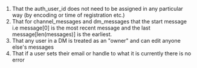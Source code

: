 1. That the auth_user_id does not need to be assigned in any particular way (by encoding or time of registration etc.)
2. That for channel_messages and dm_messages that the start message i.e message\[0\] is the most recent message and the last message\[len(messages)\] is the earliest. 
3. That any user in a DM is treated as an "owner" and can edit anyone else's messages
4. That if a user sets their email or handle to what it is currently there is no error
